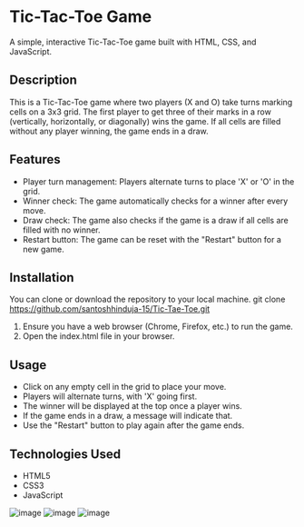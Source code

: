 # Tic-Tac-Toe Game
A simple, interactive Tic-Tac-Toe game built with HTML, CSS, and JavaScript.

## Description
This is a Tic-Tac-Toe game where two players (X and O) take turns marking cells on a 3x3 grid. The first player to get three of their marks in a row (vertically, horizontally, or diagonally) wins the game. If all cells are filled without any player winning, the game ends in a draw.

## Features
- Player turn management: Players alternate turns to place 'X' or 'O' in the grid.
- Winner check: The game automatically checks for a winner after every move.
- Draw check: The game also checks if the game is a draw if all cells are filled with no winner.
- Restart button: The game can be reset with the "Restart" button for a new game.

## Installation
You can clone or download the repository to your local machine.
git clone https://github.com/santoshhinduja-15/Tic-Tae-Toe.git

1. Ensure you have a web browser (Chrome, Firefox, etc.) to run the game.
2. Open the index.html file in your browser.

## Usage
- Click on any empty cell in the grid to place your move.
- Players will alternate turns, with 'X' going first.
- The winner will be displayed at the top once a player wins.
- If the game ends in a draw, a message will indicate that.
- Use the "Restart" button to play again after the game ends.

## Technologies Used
- HTML5
- CSS3
- JavaScript

![image](https://github.com/user-attachments/assets/4d25bcee-365f-4ac7-8f66-93ac33b3006c)
![image](https://github.com/user-attachments/assets/cbaa8609-3676-47d5-95fc-f41265754c75)
![image](https://github.com/user-attachments/assets/fab292b2-d8b8-4da3-be5e-4b70afd32631)
